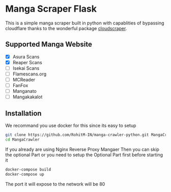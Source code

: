# Manga Scraper Flask

This is a simple manga scraper built in python with capablities of bypassing cloudflare thanks to the wonderful package [cloudscraper](https://pypi.org/project/cloudscraper/https:/).

## Supported Manga Website

* [X] Asura Scans
* [X] Reaper Scans
* [ ] Isekai Scans
* [ ] Flamescans.org
* [ ] MCReader
* [ ] FanFox
* [ ] Manganato
* [ ] Mangakakalot

## Installation

We recommand you use docker for this since its easy to setup

```bash
git clone https://github.com/RohitM-IN/manga-crawler-python.git MangaCrawler
cd MangaCrawler
```

If you already are using Nginx Reverse Proxy Mangaer Then you can skip the optional Part or you need to setup the Optional Part first before starting it

```bash
docker-compose build
docker-compose up
```

The port it will expose to the network will be 80
